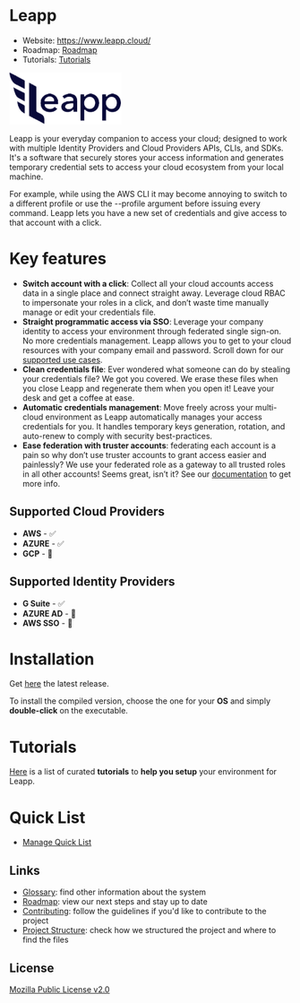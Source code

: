 Leapp
=========

- Website: https://www.leapp.cloud/
- Roadmap: [Roadmap](https://github.com/Noovolari/leapp/projects/1)
- Tutorials: [Tutorials](#tutorials)

![logo](.github/images/README-1.png)

Leapp is your everyday companion to access your cloud; designed to work with multiple Identity Providers and Cloud Providers APIs, CLIs, and SDKs.
It's a software that securely stores your access information and generates temporary credential sets to access your cloud ecosystem from your local machine.

For example, while using the AWS CLI it may become annoying to switch to a different profile or use the --profile argument before issuing every command. Leapp lets you have a new set of credentials and give access to that account with a click.

# Key features

- **Switch account with a click**: Collect all your cloud accounts access data in a single place and connect straight away. Leverage cloud RBAC to impersonate your roles in a click, and don’t waste time manually manage or edit your credentials file.
- **Straight programmatic access via SSO**: Leverage your company identity to access your environment through federated single sign-on. No more credentials management. Leapp allows you to get to your cloud resources with your company email and password. Scroll down for our [supported use cases](#supported-cloud-providers).
- **Clean credentials file**: Ever wondered what someone can do by stealing your credentials file? We got you covered. We erase these files when you close Leapp and regenerate them when you open it! Leave your desk and get a coffee at ease.
- **Automatic credentials management**: Move freely across your multi-cloud environment as Leapp automatically manages your access credentials for you. It handles temporary keys generation, rotation, and auto-renew to comply with security best-practices.
- **Ease federation with truster accounts**: federating each account is a pain so why don’t use truster accounts to grant access easier and painlessly? We use your federated role as a gateway to all trusted roles in all other accounts! Seems great, isn’t it? See our [documentation](https://github.com/Noovolari/leapp/blob/master/.github/GLOSSARY.md#trusting) to get more info.


## Supported Cloud Providers
- **AWS** - :white_check_mark:
- **AZURE** - :white_check_mark:
- **GCP** - :construction:

## Supported Identity Providers
- **G Suite** - :white_check_mark:
- **AZURE AD** - :construction:
- **AWS SSO** - :construction:

# Installation

Get [here](https://github.com/Noovolari/leapp/releases/latest) the latest release.

To install the compiled version, choose the one for your **OS** and simply **double-click** on the executable.

# Tutorials

[Here](.github/tutorials/TUTORIALS.md) is a list of curated **tutorials** to **help you setup** your environment for Leapp.

# Quick List

- [Manage Quick List](.github/tutorials/MANAGE_QUICK_LIST.md)

## Links

- [Glossary](.github/GLOSSARY.md): find other information about the system
- [Roadmap](https://github.com/Noovolari/leapp/projects/1): view our next steps and stay up to date
- [Contributing](./.github/CONTRIBUTING.md): follow the guidelines if you'd like to contribute to the project
- [Project Structure](./.github/PROJECT_STRUCTURE.md): check how we structured the project and where to find the files

## License

[Mozilla Public License v2.0](https://github.com/Noovolari/leapp/blob/master/LICENSE)
